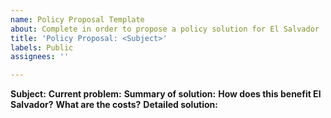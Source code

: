 ```yaml
---
name: Policy Proposal Template
about: Complete in order to propose a policy solution for El Salvador
title: 'Policy Proposal: <Subject>'
labels: Public
assignees: ''

---
```


**Subject:**
**Current problem:**
**Summary of solution:**
**How does this benefit El Salvador?**
**What are the costs?**
**Detailed solution:**
